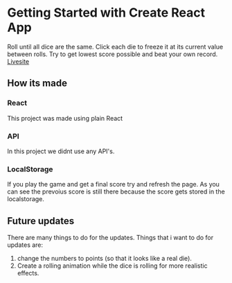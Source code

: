 # Getting Started with Create React App

Roll until all dice are the same. Click each die to freeze it at its current value between rolls. Try to get lowest score possible and beat your own record. [Livesite]()

## How its made

### React
This project was made using plain React

### API
In this project we didnt use any API's. 

### LocalStorage
If you play the game and get a final score try and refresh the page. As you can see the prevoius score is still there because the score gets stored in the localstorage. 

## Future updates
There are many things to do for the updates. Things that i want to do for updates are: 
1. change the numbers to points (so that it looks like a real die).
2. Create a rolling animation while the dice is rolling for more realistic effects. 
